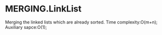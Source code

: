 # MERGING.LinkList
Merging the linked lists which are already sorted.
Time complexity:O(m+n);
Auxiliary sapce:O(1);
